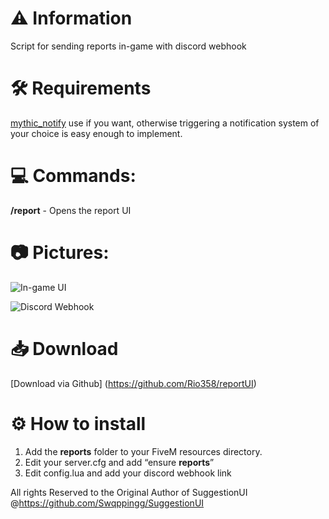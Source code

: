 # :warning: Information
Script for sending reports in-game with discord webhook


# :hammer_and_wrench: Requirements
[mythic_notify](https://github.com/FlawwsX/mythic_notify)
 use if you want, otherwise triggering a notification system of your choice is easy enough to implement.

# :computer: **Commands:**
**/report** - Opens the report UI

# :camera: **Pictures:**
![In-game UI](https://i.imgur.com/FoUx5JI.png)

![Discord Webhook](https://i.imgur.com/mo25brm.png)

# :inbox_tray: Download
[Download via Github] (https://github.com/Rio358/reportUI)

# :gear: How to install
1. Add the **reports** folder to your FiveM resources directory.
2. Edit your server.cfg and add “ensure **reports**”
3. Edit config.lua and add your discord webhook link

All rights Reserved to the Original Author of SuggestionUI @https://github.com/Swqppingg/SuggestionUI
